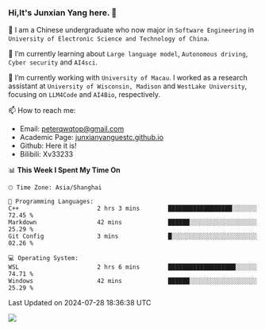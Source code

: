 ### Hi,It's Junxian Yang here. 👋

<!--
**Uestc-Young/Uestc-Young** is a ✨ _special_ ✨ repository because its `README.md` (this file) appears on your GitHub profile.

Here are some ideas to get you started:

- 🔭 I’m currently working on ...
- 🌱 I’m currently learning ...
- 👯 I’m looking to collaborate on ...
- 🤔 I’m looking for help with ...
- 💬 Ask me about ...
- 📫 How to reach me: ...
- 😄 Pronouns: ...
- ⚡ Fun fact: ...
-->
🎉 I am a Chinese undergraduate who now major in `Software Engineering` in `University of Electronic Science and Technology of China`.  
  
🌱 I’m currently learning about `Large language model`, `Autonomous driving`, `Cyber security` and `AI4sci`.  

🔭 I’m currently working with `University of Macau`. I worked as a research assistant at `University of Wisconsin, Madison` and `WestLake University`, focusing on `LLM4Code` and `AI4Bio`, respectively.
  
📫 How to reach me: 
   - Email: peterqwqtop@gmail.com
   - Academic Page: [junxianyanguestc.github.io](https://junxianyanguestc.github.io/)
   - Github: Here it is!
   - Bilibili: Xv33233
     
<!--START_SECTION:waka-->
📊 **This Week I Spent My Time On** 

```text
🕑︎ Time Zone: Asia/Shanghai

💬 Programming Languages: 
C++                      2 hrs 3 mins        ██████████████████░░░░░░░   72.45 % 
Markdown                 42 mins             ██████░░░░░░░░░░░░░░░░░░░   25.29 % 
Git Config               3 mins              █░░░░░░░░░░░░░░░░░░░░░░░░   02.26 % 

💻 Operating System: 
WSL                      2 hrs 6 mins        ███████████████████░░░░░░   74.71 % 
Windows                  42 mins             ██████░░░░░░░░░░░░░░░░░░░   25.29 % 
```


 Last Updated on 2024-07-28 18:36:38 UTC
<!--END_SECTION:waka-->

![](https://visitor-badge.glitch.me/badge?page_id=Uestc-Young.readme)
